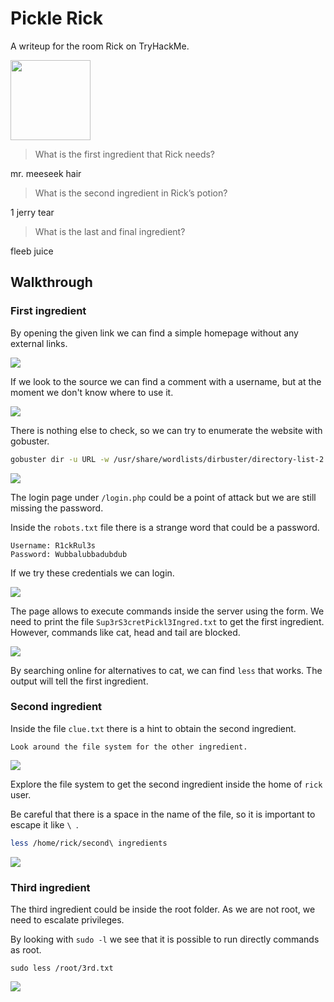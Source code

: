 # Pickle Rick

A writeup for the room Rick on TryHackMe.

<Image src="https://i.imgur.com/o9pyhyU.jpg" width="128" />

> What is the first ingredient that Rick needs?

mr. meeseek hair

> What is the second ingredient in Rick’s potion?

1 jerry tear

> What is the last and final ingredient?

fleeb juice

## Walkthrough

### First ingredient

By opening the given link we can find a simple homepage without any external links.

<Image src="/images/writeups/thm/2023/pickle-rick/home.png" />

If we look to the source we can find a comment with a username, but at the moment we don't know where to use it.

<Image src="/images/writeups/thm/2023/pickle-rick/source.png" />

There is nothing else to check, so we can try to enumerate the website with gobuster.

```bash
gobuster dir -u URL -w /usr/share/wordlists/dirbuster/directory-list-2.3-medium.txt -x php,txt,html,css,js -eq
```

<Image src="/images/writeups/thm/2023/pickle-rick/gobuster.png" />

The login page under `/login.php` could be a point of attack but we are still missing the password.

Inside the `robots.txt` file there is a strange word that could be a password.

```
Username: R1ckRul3s
Password: Wubbalubbadubdub
```

If we try these credentials we can login.

<Image src="/images/writeups/thm/2023/pickle-rick/login.png" />

The page allows to execute commands inside the server using the form.
We need to print the file `Sup3rS3cretPickl3Ingred.txt` to get the first ingredient.
However, commands like cat, head and tail are blocked.

<Image src="/images/writeups/thm/2023/pickle-rick/blocked.png" />

By searching online for alternatives to cat, we can find `less` that works.
The output will tell the first ingredient.

### Second ingredient

Inside the file `clue.txt` there is a hint to obtain the second ingredient.

```
Look around the file system for the other ingredient.
```

<Image src="/images/writeups/thm/2023/pickle-rick/clue.png" />

Explore the file system to get the second ingredient inside the home of `rick` user.

Be careful that there is a space in the name of the file, so it is important to escape it like `\ `.

```bash
less /home/rick/second\ ingredients
```

<Image src="/images/writeups/thm/2023/pickle-rick/second.png" />

### Third ingredient

The third ingredient could be inside the root folder. As we are not root, we need to escalate privileges.

By looking with `sudo -l` we see that it is possible to run directly commands as root.

```
sudo less /root/3rd.txt
```

<Image src="/images/writeups/thm/2023/pickle-rick/root.png" />
